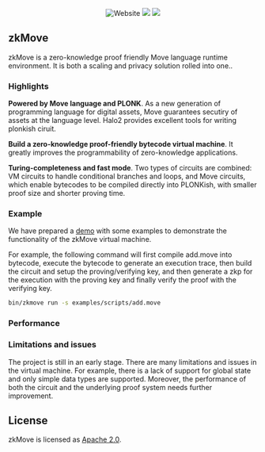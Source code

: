 <p align="center">
    <img alt="Website" src="https://img.shields.io/website?down_message=offline&label=zkmove.net&up_message=online&url=https%3A%2F%2Fzkmove.net">
    <a href="https://discord.gg/d6yMS2yycq"><img src="https://img.shields.io/discord/907903191788683304?logo=discord"/></a>
    <a href="https://twitter.com/zkmove"><img src="https://img.shields.io/twitter/follow/zkmove?style=social"/></a>
</p>

## zkMove

zkMove is a zero-knowledge proof friendly Move language runtime environment. It is both a scaling and privacy solution rolled into one..

### Highlights

**Powered by Move language and PLONK**. As a new generation of programming language for digital assets, Move guarantees secutiry of assets at the language level. Halo2 provides excellent tools for writing plonkish ciruit.

**Build a zero-knowledge proof-friendly bytecode virtual machine**. It greatly improves the programmability of zero-knowledge applications.

**Turing-completeness and fast mode**. Two types of circuits are combined: VM circuits to handle conditional branches and loops, and Move circuits, which enable bytecodes to be compiled directly into PLONKish, with smaller proof size and shorter proving time. 

### Example

We have prepared a [demo](./demo/README.md) with some examples to demonstrate the functionality of the zkMove virtual machine. 

For example, the following command will first compile add.move into bytecode, execute the bytecode to generate an execution trace, then build the circuit and setup the proving/verifying key, and then generate a zkp for the execution with the proving key and finally verify the proof with the verifying key.

```bash
bin/zkmove run -s examples/scripts/add.move
```

### Performance


### Limitations and issues

The project is still in an early stage. There are many limitations and issues in the virtual machine. For example, there is a lack of support for global state and only simple data types are supported. Moreover, the performance of both the circuit and the underlying proof system needs further improvement.
## License

zkMove is licensed as [Apache 2.0](./LICENSE).

